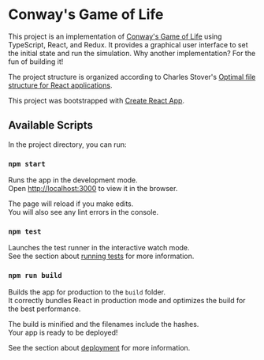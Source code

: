 # Conway's Game of Life

This project is an implementation of [Conway's Game of Life](https://en.wikipedia.org/wiki/Conway's_Game_of_Life) using TypeScript, React, and Redux. It provides a graphical user interface to set the initial state and run the simulation. Why another implementation? For the fun of building it!

The project structure is organized according to Charles Stover's [Optimal file structure for React applications](https://medium.com/@Charles_Stover/optimal-file-structure-for-react-applications-f3e35ad0a145).

This project was bootstrapped with [Create React App](https://github.com/facebook/create-react-app).

## Available Scripts

In the project directory, you can run:

### `npm start`

Runs the app in the development mode.<br>
Open [http://localhost:3000](http://localhost:3000) to view it in the browser.

The page will reload if you make edits.<br>
You will also see any lint errors in the console.

### `npm test`

Launches the test runner in the interactive watch mode.<br>
See the section about [running tests](https://facebook.github.io/create-react-app/docs/running-tests) for more information.

### `npm run build`

Builds the app for production to the `build` folder.<br>
It correctly bundles React in production mode and optimizes the build for the best performance.

The build is minified and the filenames include the hashes.<br>
Your app is ready to be deployed!

See the section about [deployment](https://facebook.github.io/create-react-app/docs/deployment) for more information.
